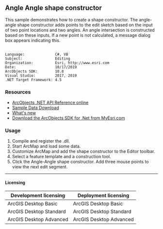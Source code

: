 ## Angle Angle shape constructor

  <div xmlns="http://www.w3.org/1999/xhtml">This sample demonstrates how to create a shape constructor. The angle-angle shape constructor adds points to the edit sketch based on the input of two point locations and two angles. An angle intersection is constructed based on these inputs. If a new point is not calculated, a message dialog box appears indicating this. </div>
  <div xmlns="http://www.w3.org/1999/xhtml"> </div>  


<!-- TODO: Fill this section below with metadata about this sample-->
```
Language:              C#, VB
Subject:               Editing
Organization:          Esri, http://www.esri.com
Date:                  10/17/2019
ArcObjects SDK:        10.8
Visual Studio:         2017, 2019
.NET Target Framework: 4.5
```

### Resources

* [ArcObjects .NET API Reference online](http://desktop.arcgis.com/en/arcobjects/latest/net/webframe.htm)  
* [Sample Data Download](../../releases)  
* [What's new](http://desktop.arcgis.com/en/arcobjects/latest/net/webframe.htm#91cabc68-2271-400a-8ff9-c7fb25108546.htm)  
* [Download the ArcObjects SDK for .Net from MyEsri.com](https://my.esri.com/)  

### Usage
1. Compile and register the .dll.  
1. Start ArcMap and load some data.  
1. Customize ArcMap and add the shape constructor to the Editor toolbar.  
1. Select a feature template and a construction tool.  
1. Click the Angle-Angle shape constructor. Add three mouse points to view the next edit segment.  









---------------------------------

#### Licensing  
| Development licensing | Deployment licensing | 
| ------------- | ------------- | 
| ArcGIS Desktop Basic | ArcGIS Desktop Basic |  
| ArcGIS Desktop Standard | ArcGIS Desktop Standard |  
| ArcGIS Desktop Advanced | ArcGIS Desktop Advanced |  



